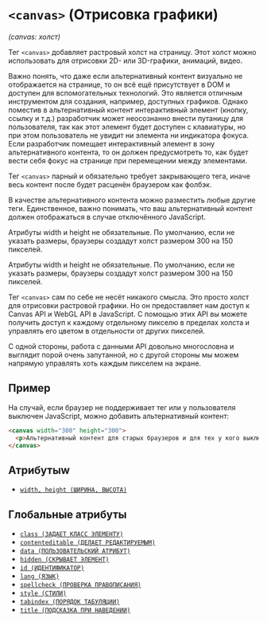 # `<canvas>` (Отрисовка графики)

_(canvas: холст)_

Тег `<canvas>` добавляет растровый холст на страницу. Этот холст можно использовать для отрисовки 2D- или 3D-графики, анимаций, видео.

Важно понять, что даже если альтернативный контент визуально не отображается на странице, то он всё ещё присутствует в DOM и доступен для вспомогательных технологий. Это является отличным инструментом для создания, например, доступных графиков. Однако поместив в альтернативный контент интерактивный элемент (кнопку, ссылку и т.д.) разработчик может неосознанно внести путаницу для пользователя, так как этот элемент будет доступен с клавиатуры, но при этом пользователь не увидит ни элемента ни индикатора фокуса. Если разработчик помещает интерактивный элемент в зону альтернативного контента, то он должен предусмотреть то, как будет вести себя фокус на странице при перемещении между элементами.

Тег `<canvas>` парный и обязательно требует закрывающего тега, иначе весь контент после будет расценён браузером как фолбэк.

В качестве альтернативного контента можно разместить любые другие теги. Единственное, важно понимать, что ваш альтернативный контент должен отображаться в случае отключённого JavaScript.

Атрибуты width и height не обязательные. По умолчанию, если не указать размеры, браузеры создадут холст размером 300 на 150 пикселей.

Атрибуты width и height не обязательные. По умолчанию, если не указать размеры, браузеры создадут холст размером 300 на 150 пикселей.

Тег `<canvas>` сам по себе не несёт никакого смысла. Это просто холст для отрисовки растровой графики. Но он предоставляет нам доступ к Canvas API и WebGL API в JavaScript. С помощью этих API вы можете получить доступ к каждому отдельному пикселю в пределах холста и управлять его цветом в отдельности от других пикселей.

С одной стороны, работа с данными API довольно многословна и выглядит порой очень запутанной, но с другой стороны мы можем напрямую управлять хоть каждым пикселем на экране.

## Пример

На случай, если браузер не поддерживает тег или у пользователя выключен JavaScript, можно добавить альтернативный контент:

```html
<canvas width="300" height="300">
  <p>Альтернативный контент для старых браузеров и для тех у кого выключен JavaScript.</p>
</canvas>
```

## Атрибутыw

- [`width, height (ШИРИНА, ВЫСОТА)`](<../ATTRIBUTES/width, height (ШИРИНА, ВЫСОТА).md>)

## Глобальные атрибуты

- [`class (ЗАДАЕТ КЛАСС ЭЛЕМЕНТУ)`](<../ATTRIBUTES GLOBAL/class (ЗАДАЕТ КЛАСС ЭЛЕМЕНТУ).md>)
- [`contenteditable (ДЕЛАЕТ РЕДАКТИРУЕМЫМ)`](<../ATTRIBUTES GLOBAL/contenteditable (ДЕЛАЕТ РЕДАКТИРУЕМЫМ).md>)
- [`data (ПОЛЬЗОВАТЕЛЬСКИЙ АТРИБУТ)`](<../ATTRIBUTES GLOBAL/data (ПОЛЬЗОВАТЕЛЬСКИЙ АТРИБУТ).md>)
- [`hidden (СКРЫВАЕТ ЭЛЕМЕНТ)`](<../ATTRIBUTES GLOBAL/hidden (СКРЫВАЕТ ЭЛЕМЕНТ).md>)
- [`id (ИДЕНТИФИКАТОР)`](<../ATTRIBUTES GLOBAL/id (ИДЕНТИФИКАТОР).md>)
- [`lang (ЯЗЫК)`](<../ATTRIBUTES GLOBAL/lang (ЯЗЫК).md>)
- [`spellcheck (ПРОВЕРКА ПРАВОПИСАНИЯ)`](<../ATTRIBUTES GLOBAL/spellcheck (ПРОВЕРКА ПРАВОПИСАНИЯ).md>)
- [`style (СТИЛИ)`](<../ATTRIBUTES GLOBAL/style (СТИЛИ).md>)
- [`tabindex (ПОРЯДОК ТАБУЛЯЦИИ)`](<../ATTRIBUTES GLOBAL/tabindex (ПОРЯДОК ТАБУЛЯЦИИ).md>)
- [`title (ПОДСКАЗКА ПРИ НАВЕДЕНИИ)`](<../ATTRIBUTES GLOBAL/title (ПОДСКАЗКА ПРИ НАВЕДЕНИИ).md>)
